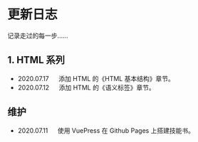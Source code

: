 # 更新日志

记录走过的每一步……

## 1. HTML 系列

* 2020.07.17 &emsp; 添加 HTML 的《HTML 基本结构》章节。
* 2020.07.12 &emsp; 添加 HTML 的《语义标签》章节。

## 维护

* 2020.07.11 &emsp; 使用 VuePress 在 Github Pages 上搭建技能书。
